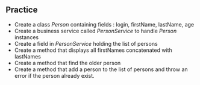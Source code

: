 ## Practice

* Create a class *Person* containing fields : login, firstName, lastName, age
* Create a business service called *PersonService* to handle *Person* instances
* Create a field in *PersonService* holding the list of persons
* Create a method that displays all firstNames concatenated with lastNames
* Create a method that find the older person
* Create a method that add a person to the list of persons and throw an error if the person already exist. 
